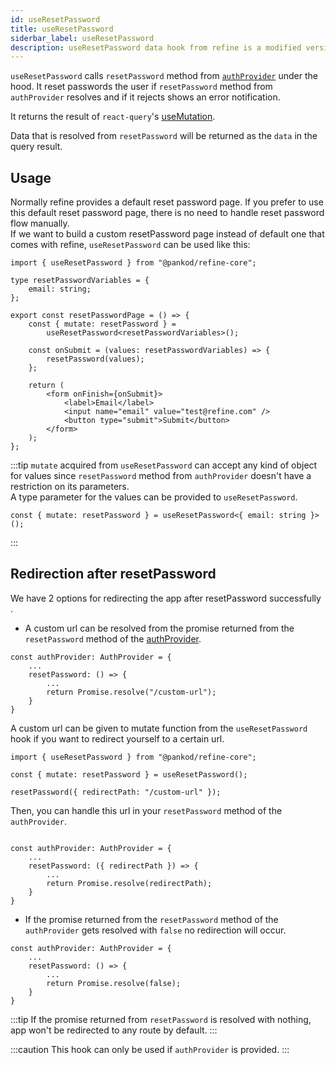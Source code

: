 ```yaml
---
id: useResetPassword
title: useResetPassword
siderbar_label: useResetPassword
description: useResetPassword data hook from refine is a modified version of react-query's useMutation for registration.
---
```


`useResetPassword` calls `resetPassword` method from [`authProvider`](/core/providers/auth-provider.md) under the hood. It reset passwords the user if `resetPassword` method from `authProvider` resolves and if it rejects shows an error notification.

It returns the result of `react-query`'s [useMutation](https://react-query.tanstack.com/reference/useMutation).

Data that is resolved from `resetPassword` will be returned as the `data` in the query result.

## Usage

Normally refine provides a default reset password page. If you prefer to use this default reset password page, there is no need to handle reset password flow manually.  
If we want to build a custom resetPassword page instead of default one that comes with refine, `useResetPassword` can be used like this:

```tsx title="pages/customResetPasswordPage"
import { useResetPassword } from "@pankod/refine-core";

type resetPasswordVariables = {
    email: string;
};

export const resetPasswordPage = () => {
    const { mutate: resetPassword } =
        useResetPassword<resetPasswordVariables>();

    const onSubmit = (values: resetPasswordVariables) => {
        resetPassword(values);
    };

    return (
        <form onFinish={onSubmit}>
            <label>Email</label>
            <input name="email" value="test@refine.com" />
            <button type="submit">Submit</button>
        </form>
    );
};
```

:::tip
`mutate` acquired from `useResetPassword` can accept any kind of object for values since `resetPassword` method from `authProvider` doesn't have a restriction on its parameters.  
A type parameter for the values can be provided to `useResetPassword`.

```tsx
const { mutate: resetPassword } = useResetPassword<{ email: string }>();
```

:::

## Redirection after resetPassword

We have 2 options for redirecting the app after resetPassword successfully .

-   A custom url can be resolved from the promise returned from the `resetPassword` method of the [authProvider](/core/providers/auth-provider.md).

```tsx
const authProvider: AuthProvider = {
    ...
    resetPassword: () => {
        ...
        return Promise.resolve("/custom-url");
    }
}
```

A custom url can be given to mutate function from the `useResetPassword` hook if you want to redirect yourself to a certain url.

```tsx
import { useResetPassword } from "@pankod/refine-core";

const { mutate: resetPassword } = useResetPassword();

resetPassword({ redirectPath: "/custom-url" });
```

Then, you can handle this url in your `resetPassword` method of the `authProvider`.

```tsx

const authProvider: AuthProvider = {
    ...
    resetPassword: ({ redirectPath }) => {
        ...
        return Promise.resolve(redirectPath);
    }
}

```

-   If the promise returned from the `resetPassword` method of the `authProvider` gets resolved with `false` no redirection will occur.

```tsx
const authProvider: AuthProvider = {
    ...
    resetPassword: () => {
        ...
        return Promise.resolve(false);
    }
}
```

:::tip
If the promise returned from `resetPassword` is resolved with nothing, app won't be redirected to any route by default.
:::

:::caution
This hook can only be used if `authProvider` is provided.
:::
